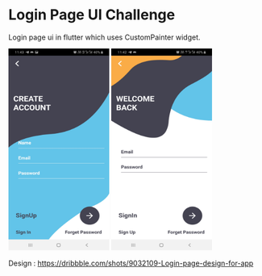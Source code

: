 # Login Page UI Challenge

Login page ui in flutter which uses CustomPainter widget.

<img src="https://github.com/ag7775/FlutterUIChallenges/blob/master/login_page_ui/screenshot1.jpg" width="200" height="400"/> <img src="https://github.com/ag7775/FlutterUIChallenges/blob/master/login_page_ui/screenshot2.jpg" width="200" height="400"/> 

Design : https://dribbble.com/shots/9032109-Login-page-design-for-app

